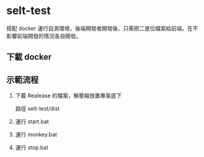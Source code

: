 # selt-test

搭配 docker 運行自測環境，後端開發者開發後，只需把二進位檔案給前端，在不影響前端開發的情況各自開發。

## 下載 docker

## 示範流程

1. 下載 Realease 的檔案，解壓縮放置專案底下

    路徑 selt-test/dist

2. 運行 start.bat
3. 運行 monkey.bat
4. 運行 stop.bat
